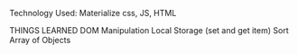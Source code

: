 Technology Used: Materialize css, JS, HTML

THINGS LEARNED
DOM Manipulation
Local Storage (set and get item)
Sort Array of Objects
